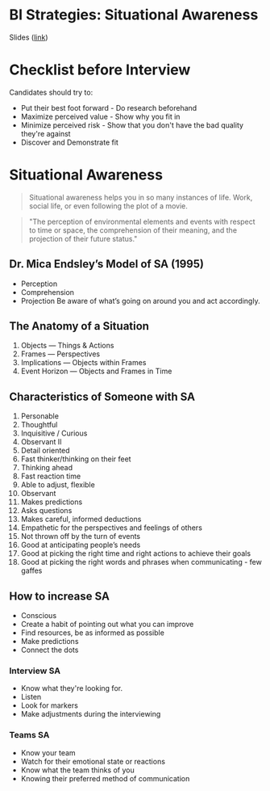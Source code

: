 # BI Strategies: Situational Awareness

Slides ([link](https://docs.google.com/presentation/d/19mtsJUPtsVaz834himqbiOZYXMTU_A2qJnqDX0GD6XA/edit#slide=id.p))

# Checklist before Interview
Candidates should try to:
* Put their best foot forward - Do research beforehand
* Maximize perceived value - Show why you fit in
* Minimize perceived risk - Show that you don't have the bad quality they're against
* Discover and Demonstrate fit

# Situational Awareness
> Situational awareness helps you in so many instances of life. Work, social life, or even following the plot of a movie.

> "The perception of environmental elements and events with respect to time or space, the comprehension of their meaning, and the projection of their future status."

## Dr. Mica Endsley’s Model of SA (1995)
* Perception
* Comprehension
* Projection
Be aware of what’s going on around you and act accordingly.

## The Anatomy of a Situation
1. Objects — Things & Actions
1. Frames — Perspectives
1. Implications — Objects within Frames
1. Event Horizon — Objects and Frames in Time

## Characteristics of Someone with SA
1. Personable
1. Thoughtful
1. Inquisitive / Curious
1. Observant II
1. Detail oriented
1. Fast thinker/thinking on their feet
1. Thinking ahead
1. Fast reaction time
1. Able to adjust, flexible
1. Observant
1. Makes predictions
1. Asks questions
1. Makes careful, informed deductions
1. Empathetic for the perspectives and feelings of others
1. Not thrown off by the turn of events
1. Good at anticipating people’s needs
1. Good at picking the right time and right actions to achieve their goals
1. Good at picking the right words and phrases when communicating - few gaffes

## How to increase SA
* Conscious
* Create a habit of pointing out what you can improve
* Find resources, be as informed as possible
* Make predictions
* Connect the dots

### Interview SA
* Know what they're looking for.
* Listen
* Look for markers
* Make adjustments during the interviewing

### Teams SA
* Know your team
* Watch for their emotional state or reactions
* Know what the team thinks of you
* Knowing their preferred method of communication

